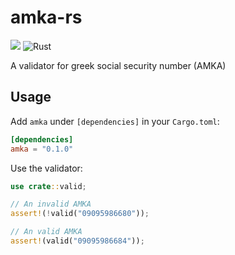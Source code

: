 # amka-rs

<a href="https://crates.io/crates/amka"><img src="https://img.shields.io/crates/v/amka.svg" /></a>
![Rust](https://github.com/zoispag/amka-rs/workflows/Rust/badge.svg?event=push)

A validator for greek social security number (AMKA)

## Usage

Add `amka` under `[dependencies]` in your `Cargo.toml`:

```toml
[dependencies]
amka = "0.1.0"
```

Use the validator:

```rust
use crate::valid;

// An invalid AMKA
assert!(!valid("09095986680"));

// An valid AMKA
assert!(valid("09095986684"));
```
